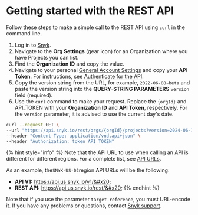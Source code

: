 # Getting started with the REST API

Follow these steps to make a simple call to the REST API using `curl` in the command line.

1. Log in to [Snyk](https://snyk.io/).
2. Navigate to the **Org Settings** (gear icon) for an Organization where you have Projects you can list.
3. Find the **Organization ID** and copy the value.
4. Navigate to your personal [General Account Settings](https://app.snyk.io/account/) and copy your **API Token**. For instructions, see [Authenticate for the API](authentication-for-api/authenticate-for-the-api.md).
5. Copy the version string from the URL, for example, `2022-06-08~beta` and paste the version string into the **QUERY-STRING PARAMETERS** `version` field (required).
6. Use the `curl` command to make your request. Replace the `{orgId}` and API\_TOKEN with your **Organization ID** and **API Token**, respectively. For the `version` parameter, it is advised to use the current day's date.

```sh
curl --request GET \
--url "https://api.snyk.io/rest/orgs/{orgId}/projects?version=2024-06-10" \
--header "Content-Type: application/vnd.api+json" \
--header "Authorization: token API_TOKEN"
```

{% hint style="info" %}
Note that the API URL to use when calling an API is different for different regions. For a complete list, see [API URLs](about-the-rest-api.md#api-urls).

As an example, the`SNYK-US-02`region API URLs will be the following:

* **API V1:** https://api.us.snyk.io/v1/&#x20;
* **REST API:** https://api.us.snyk.io/rest/&#x20;
{% endhint %}

Note that if you use the parameter `target-reference`, you must URL-encode it. If you have any problems or questions, contact [Snyk support](https://support.snyk.io/hc/en-us/requests/new).
